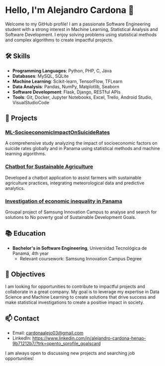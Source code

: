 # Hello, I'm Alejandro Cardona 👋

Welcome to my GitHub profile! I am a passionate Software Engineering student with a strong interest in Machine Learning, Statistical Analysis and Software Development. I enjoy solving problems using statistical methods and complex algorithms to create impactful projects. 

## 🛠 Skills

- **Programming Languages**: Python, PHP, C, Java
- **Databases**: MySQL, SQLite
- **Machine Learning**: Scikit-learn, TensorFlow, TFLearn
- **Data Analysis**: Pandas, NumPy, Matplotlib, Seaborn
- **Software Development**: Flask, Django, RESTful APIs
- **Tools**: Git, Docker, Jupyter Notebooks, Excel, Trello, Android Studio, VisualStudioCode

## 🚀 Projects

### [ML-SocioeconomicImpactOnSuicideRates](https://github.com/alejxx09/ML-SocioeconomicImpactOnSuicideRates)
A comprehensive study analyzing the impact of socioeconomic factors on suicide rates globally and in Panama using statistical methods and machine learning algorithms.

### [Chatbot for Sustainable Agriculture](https://github.com/yourusername/Chatbot-Sustainable-Agriculture)
Developed a chatbot application to assist farmers with sustainable agriculture practices, integrating meteorological data and predictive analytics.

### [Investigation of economic inequality in Panama](https://github.com/CarlosR10/Desigualdad-Economica-en-Panama)
Groupal project of Samsung Innovation Campus to analyse and search for solutions to No poverty goal of Sustainable Development Goals.

## 📚 Education

- **Bachelor's in Software Engineering**, Universidad Tecnológica de Panamá, 4th year
  - Relevant coursework: Samsung Innovation Campus Degree

## 🎯 Objectives

I am looking for opportunities to contribute to impactful projects and collaborate in a great company. My goal is to leverage my expertise in Data Science and Machine Learning to create solutions that drive success and make statistical investigations to create a positive impact in society.

## 📫 Contact

- Email: cardonaalejo03@gmail.com
- LinkedIn: https://www.linkedin.com/in/alejandro-cardona-henao-9b71212b7/?trk=opento_sprofile_goalscard

I am always open to discussing new projects and searching job opportunities!
